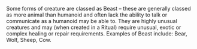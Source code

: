 Some forms of creature are classed as Beast – these are generally classed as more animal than humanoid and often lack the ability to talk or communicate as a humanoid may be able to. They are highly unusual creatures and may (when created in a Ritual) require unusual, exotic or complex healing or repair requirements. Examples of Beast include: Bear, Wolf, Sheep, Cow.